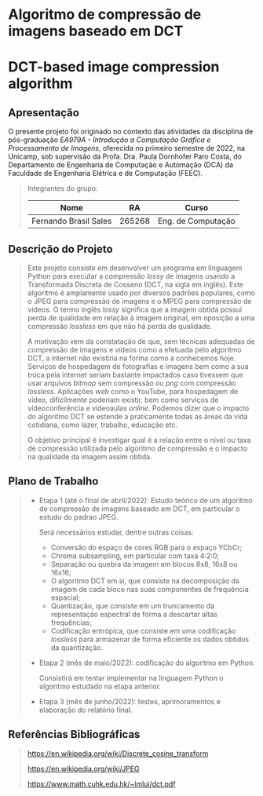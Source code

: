# Algoritmo de compressão de imagens baseado em DCT
# DCT-based image compression algorithm

## Apresentação

O presente projeto foi originado no contexto das atividades da disciplina de pós-graduação *EA979A - Introdução a Computação Gráfica e Processamento de Imagens*, oferecida no primeiro semestre de 2022, na Unicamp, sob supervisão da Profa. Dra. Paula Dornhofer Paro Costa, do Departamento de Engenharia de Computação e Automação (DCA) da Faculdade de Engenharia Elétrica e de Computação (FEEC).

> Integrantes do grupo:
> 
> |Nome  | RA | Curso|
> |--|--|--|
> | Fernando Brasil Sales  | 265268  | Eng. de Computação |


## Descrição do Projeto
> Este projeto consiste em desenvolver um programa em linguagem Python para executar a compressão *lossy* de imagens usando a Transformada Discreta de Cosseno (DCT, na sigla em inglês). Este algoritmo é amplamente usado por diversos padrões populares, como o JPEG para compressão de imagens e o MPEG para compressão de vídeos. O termo inglês *lossy* significa que a imagem obtida possui perda de qualidade em relação à imagem original, em oposição a uma compressão *lossless* em que não há perda de qualidade.
> 
> A motivação vem da constatação de que, sem técnicas adequadas de compressão de imagens e vídeos como a efetuada pelo algoritmo DCT, a internet não existiria na forma como a conhecemos hoje. Serviços de hospedagem de fotografias e imagens bem como a sua troca pela internet seriam bastante impactados caso tivessem que usar arquivos *bitmap* sem compressão ou *png* com compressão *lossless*. Aplicações *web* como o YouTube, para hospedagem de vídeo, dificilmente poderiam existir, bem como serviços de vídeoconferência e vídeoaulas *online*. Podemos dizer que o impacto do algoritmo DCT se estende a praticamente todas as áreas da vida cotidiana, como lazer, trabalho, educação etc.
> 
> O objetivo principal é investigar qual é a relação entre o nível ou taxa de compressão utilizada pelo algoritmo de compressão e o impacto na qualidade da imagem assim obtida.


## Plano de Trabalho
> * Etapa 1 (até o final de abril/2022): Estudo teórico de um algoritmo de compressão de imagens baseado em DCT, em particular o estudo do padrao JPEG.
> 
>     Será necessários estudar, dentre outras coisas:
>     - Conversão do espaço de cores RGB para o espaço YCbCr;
>     - Chroma subsampling, em particular com taxa 4:2:0;
>     - Separação ou quebra da imagem em blocos 8x8, 16x8 ou 16x16;
>     - O algoritmo DCT em si, que consiste na decomposição da imagem de cada bloco nas suas componentes de frequência espacial;
>     - Quantização, que consiste em um truncamento da representação espectral de forma a descartar altas frequências;
>     - Codificação entrópica, que consiste em uma codificação *lossless* para armazenar de forma eficiente os dados obtidos da quantização.
>     
> 
> * Etapa 2 (mês de maio/2022): codificação do algoritmo em Python.
> 
>     Consistirá em tentar implementar na linguagem Python o algoritmo estudado na etapa anterior.
>     
> * Etapa 3 (mês de junho/2022): testes, aprimoramentos e elaboração do relatório final.
> 


## Referências Bibliográficas
> https://en.wikipedia.org/wiki/Discrete_cosine_transform
> 
> https://en.wikipedia.org/wiki/JPEG
> 
> https://www.math.cuhk.edu.hk/~lmlui/dct.pdf
